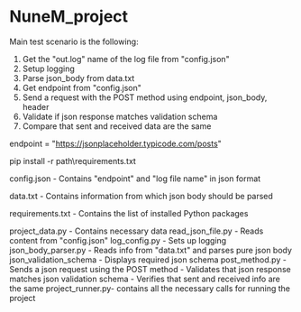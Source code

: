 # NuneM_project

Main test scenario is the following:
1. Get the "out.log" name of the log file from "config.json"
2. Setup logging
2. Parse json_body from data.txt
3. Get endpoint from "config.json"
4. Send a request with the POST method using endpoint, json_body, header
5. Validate if json response matches validation schema
6. Compare that sent and received data are the same


endpoint = "https://jsonplaceholder.typicode.com/posts"

pip install -r path\requirements.txt

config.json - Contains "endpoint" and "log file name" in json format

data.txt - Contains information from which json body should be parsed

requirements.txt - Contains the list of installed Python packages

project_data.py - Contains necessary data
read_json_file.py - Reads content from "config.json" 
log_config.py - Sets up logging
json_body_parser.py - Reads info from "data.txt" and parses pure json body
json_validation_schema - Displays required json schema
post_method.py - Sends a json request using the POST method
               - Validates that json response matches json validation schema
               - Verifies that sent and received info are the same
project_runner.py- contains all the necessary calls for running the project



